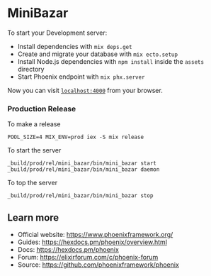 # MiniBazar

To start your Development server:

  * Install dependencies with `mix deps.get`
  * Create and migrate your database with `mix ecto.setup`
  * Install Node.js dependencies with `npm install` inside the `assets` directory
  * Start Phoenix endpoint with `mix phx.server`

Now you can visit [`localhost:4000`](http://localhost:4000) from your browser.

### Production Release
To make a release
```
POOL_SIZE=4 MIX_ENV=prod iex -S mix release
```
To start the server
```
_build/prod/rel/mini_bazar/bin/mini_bazar start
_build/prod/rel/mini_bazar/bin/mini_bazar daemon
```
To top the server
```
_build/prod/rel/mini_bazar/bin/mini_bazar stop
```


## Learn more

  * Official website: https://www.phoenixframework.org/
  * Guides: https://hexdocs.pm/phoenix/overview.html
  * Docs: https://hexdocs.pm/phoenix
  * Forum: https://elixirforum.com/c/phoenix-forum
  * Source: https://github.com/phoenixframework/phoenix

